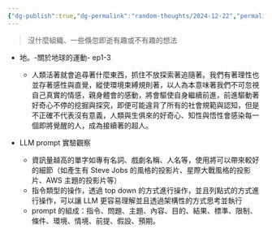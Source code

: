 ```yaml
---
{"dg-publish":true,"dg-permalink":"random-thoughts/2024-12-22","permalink":"/random-thoughts/2024-12-22/","title":"地球運動與人性探索：從動畫反思和 LLM 實驗","tags":["anime","philosophy","LLM","prompt-engineering"]}
---
```


> 沒什麼組織、一些倏忽即逝有趣或不有趣的想法
- 地。-關於地球的運動- ep1-3 
  - 人類活著就會追尋著什麼東西，抓住不放探索著追隨著。我們有著理性也並存著感性與直覺，縱使環境束縛規則著，以人為本意味著我們不可忽視自己真實的情感，親身體會的感動，將會驅使自身繼續前進，前進驅動著好奇心不停的挖掘與探究，即便可能違背了所有的社會規範與認知，但是不正確不代表沒有意義，人類與生俱來的好奇心、知性與悟性會感染每一個即將覺醒的人，成為接續著的超人。

- LLM prompt 實驗觀察
  - 資訊量越高的單字如專有名詞、戲劇名稱、人名等，使用將可以帶來較好的細節（如產生有 Steve Jobs 的風格的投影片、星際大戰風格的投影片、AWS 主題的投影片等）
  - 指令類型的操作，透過 top down 的方式進行操作，並且列點式的方式進行操作，可以讓 LLM 更容易理解並且透過架構性的方式思考並執行
  - prompt 的組成：指令、問題、主題、內容、目的、結果、標準、限制、條件、環境、情境、前提、假設、預期。
